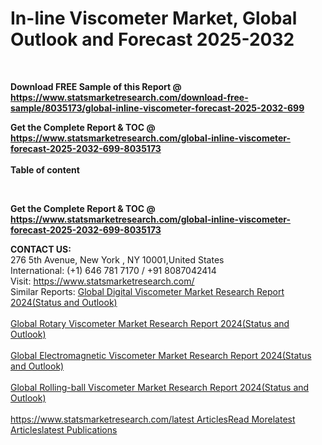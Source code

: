 <h1>In-line Viscometer Market, Global Outlook and Forecast 2025-2032</h1><br/><p><strong>Download FREE Sample of this Report @ <a href="https://www.statsmarketresearch.com/download-free-sample/8035173/global-inline-viscometer-forecast-2025-2032-699">https://www.statsmarketresearch.com/download-free-sample/8035173/global-inline-viscometer-forecast-2025-2032-699</a></strong></p><div><b>Get the Complete Report & TOC @ <a href="https://www.statsmarketresearch.com/global-inline-viscometer-forecast-2025-2032-699-8035173">https://www.statsmarketresearch.com/global-inline-viscometer-forecast-2025-2032-699-8035173</a></b></div><br><b>Table of content</b><p><br><div><b>Get the Complete Report & TOC @ <a href="https://www.statsmarketresearch.com/global-inline-viscometer-forecast-2025-2032-699-8035173">https://www.statsmarketresearch.com/global-inline-viscometer-forecast-2025-2032-699-8035173</a></b></div></p> <b>CONTACT US:</b><br>276 5th Avenue, New York , NY 10001,United States<br>International: (+1) 646 781 7170 / +91 8087042414<br>Visit: <a href="https://www.statsmarketresearch.com/">https://www.statsmarketresearch.com/</a><br>Similar Reports: <a href="https://www.statsmarketresearch.com/global-inline-viscometer-forecast-2025-2032-699-8035173">Global Digital Viscometer Market Research Report 2024(Status and Outlook)</a><br/><br/><a href="https://www.statsmarketresearch.com/global-inline-viscometer-forecast-2025-2032-699-8035173">Global Rotary Viscometer Market Research Report 2024(Status and Outlook)</a><br/><br/><a href="https://www.statsmarketresearch.com/global-inline-viscometer-forecast-2025-2032-699-8035173">Global Electromagnetic Viscometer Market Research Report 2024(Status and Outlook)</a><br/><br/><a href="https://www.statsmarketresearch.com/global-inline-viscometer-forecast-2025-2032-699-8035173">Global Rolling-ball Viscometer Market Research Report 2024(Status and Outlook)</a><br/><br/><a href="https://gyeongbokgung.com">https://www.statsmarketresearch.com/</a><a href="https://hallyeomaritime.com">latest Articles</a><a href="https://jingwansa.com">Read More</a><a href=https://nguoiviet.jp/">latest Articles</a><a href="https://www.intelmarketresearch.com/">latest Publications</a>